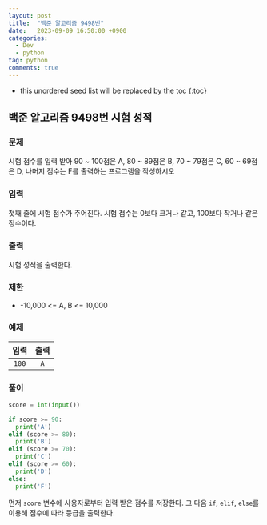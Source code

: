 ```yaml
---
layout: post
title:  "백준 알고리즘 9498번"
date:   2023-09-09 16:50:00 +0900
categories: 
  - Dev
  - python
tag: python
comments: true
---
```


* this unordered seed list will be replaced by the toc
{:toc}

## 백준 알고리즘 9498번 시험 성적

### 문제

시험 점수를 입력 받아 90 ~ 100점은 A, 80 ~ 89점은 B, 70 ~ 79점은 C, 60 ~ 69점은 D, 나머지 점수는 F를 출력하는 프로그램을 작성하시오

### 입력

첫째 줄에 시험 점수가 주어진다. 시험 점수는 0보다 크거나 같고, 100보다 작거나 같은 정수이다.

### 출력

시험 성적을 출력한다.

### 제한
- -10,000 <= A, B <= 10,000

### 예제

| 입력 | 출력 |
| :--: | :--: |
| `100` | `A` |

### 풀이

```py
score = int(input())

if score >= 90:
  print('A')
elif (score >= 80):
  print('B')
elif (score >= 70):
  print('C')
elif (score >= 60):
  print('D')
else:
  print('F')
```

먼저 `score` 변수에 사용자로부터 입력 받은 점수를 저장한다. 그 다음 `if`, `elif`, `else`를 이용해 점수에 따라 등급을 출력한다.